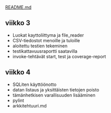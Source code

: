 [README.md](../../README.md)

## viikko 3

- Luokat kayttoliittyma ja file_reader
- CSV-tiedostot menoille ja tuloille
- aloitettu testien tekeminen
- testikattavuusraportti saatavilla
- invoke-tehtävät start, test ja coverage-report

## viikko 4

- SQLiten käyttöönotto  
- datan listaus ja yksittäisten tietojen poisto  
- tämänhetkisen varallisuuden lisääminen  
- pylint  
- arkkitehtuuri.md  